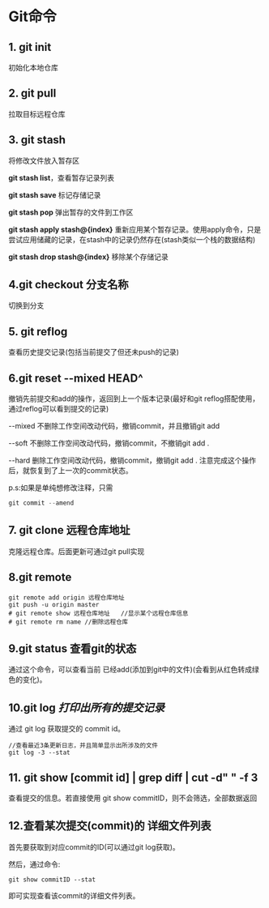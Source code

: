# Git命令

## 1. git init

初始化本地仓库

## 2. git pull

拉取目标远程仓库

## 3. git stash

将修改文件放入暂存区

**git stash list**，查看暂存记录列表

**git stash save** 标记存储记录

**git stash pop** 弹出暂存的文件到工作区

**git stash apply stash@{index}**  重新应用某个暂存记录。使用apply命令，只是尝试应用储藏的记录，在stash中的记录仍然存在(stash类似一个栈的数据结构)

**git stash drop stash@{index}** 移除某个存储记录

## 4.git checkout 分支名称

切换到分支

## 5. git reflog

查看历史提交记录(包括当前提交了但还未push的记录)

## 6.git reset --mixed HEAD^

撤销先前提交和add的操作，返回到上一个版本记录(最好和git reflog搭配使用，通过reflog可以看到提交的记录)

--mixed  不删除工作空间改动代码，撤销commit，并且撤销git add

--soft 不删除工作空间改动代码，撤销commit，不撤销git add .

--hard 删除工作空间改动代码，撤销commit，撤销git add . 注意完成这个操作后，就恢复到了上一次的commit状态。

p.s:如果是单纯想修改注释，只需

```c++
git commit --amend
```

## 7. git clone  远程仓库地址

克隆远程仓库。后面更新可通过git pull实现

## 8.git remote

```git
git remote add origin 远程仓库地址
git push -u origin master
# git remote show 远程仓库地址   //显示某个远程仓库信息
# git remote rm name //删除远程仓库
```



## 9.git status 查看git的状态

通过这个命令，可以查看当前 已经add(添加到git中的文件)(会看到从红色转成绿色的变化)。



## 10.git log *打印出所有的提交记录*

通过 git log 获取提交的 commit id。

```git
//查看最近3条更新日志，并且简单显示出所涉及的文件
git log -3 --stat

```





## 11. git show [commit id] | grep diff | cut -d" " -f 3

查看提交的信息。若直接使用 git show commitID，则不会筛选，全部数据返回



## 12.查看某次提交(commit)的 详细文件列表

首先要获取到对应commit的ID(可以通过git log获取)。

然后，通过命令:

```git
git show commitID --stat
```

即可实现查看该commit的详细文件列表。
